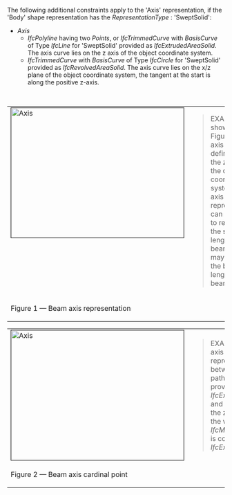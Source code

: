 The following additional constraints apply to the 'Axis' representation, if the 'Body' shape representation has the _RepresentationType_ : 'SweptSolid':

* _Axis_ 
    * _IfcPolyline_ having two _Points_, or _IfcTrimmedCurve_ with _BasisCurve_ of Type _IfcLine_ for 'SweptSolid' provided as _IfcExtrudedAreaSolid_. The axis curve lies on the z axis of the object coordinate system.
    * _IfcTrimmedCurve_ with _BasisCurve_ of Type _IfcCircle_ for 'SweptSolid' provided as _IfcRevolvedAreaSolid_. The axis curve lies on the x/z plane of the object coordinate system, the tangent at the start is along the positive z-axis. 

&nbsp;

<table border="0" cellpadding="2" cellspacing="2" summary="Axis">

<tr><td align="left" valign="top" width="350">
<img src="../../../figures/ifcbeamstandardcase_axis-01.png" alt="Axis" height="300" width="400" border="1"></td>
<td><blockquote class="example">EXAMPLE&nbsp; As shown in Figure 76, the axis shall be defined along the z axis of the object coordinate system. The axis representation can be used to represent the system length of a beam that may extent the body length of the beam.</blockquote>

</td>
</tr>

<tr><td><p class="figure">Figure 1 &mdash; Beam axis representation</p></td><td>&nbsp;</td></tr>

</table>

<table>

<tr><td align="left" valign="top" width="350">
<img src="../../../figures/ifcbeamstandardcase_axis-02.png" alt="Axis" height="300" width="400" border="1"></td>
<td><blockquote class="example">EXAMPLE&nbsp; As shown in Figure 77, the axis representation shall be used to represent the cardinal point as the offset between the 'Axis' and the extrusion path of the beam. The extrusion path is provided as <em>IfcExtrudedAreaSolid.ExtrudedDirection</em> and should be parallel to the 'Axis' and the z axis. It has to be guaranteed that the value provided by
<em>IfcMaterialProfileSetUsage.CardinalPoint</em> is consistent to the <em>IfcExtrudedAreaSolid.Position</em>.</blockquote>

</td>
</tr>

<tr><td><p class="figure">Figure 2 &mdash; Beam axis cardinal point</p></td><td>&nbsp;</td></tr>

</table>